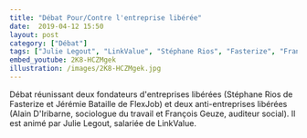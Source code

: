 ```yaml
---
title: "Débat Pour/Contre l'entreprise libérée"
date:  2019-04-12 15:50
layout: post
category: ["Débat"]
tags: ["Julie Legout", "LinkValue", "Stéphane Rios", "Fasterize", "François Geuze", "Jérémie Bataille", "FlexJob", "Alain d'Iribarne"]
embed_youtube: 2K8-HCZMgek
illustration: /images/2K8-HCZMgek.jpg
---
```

Débat réunissant deux fondateurs d'entreprises libérées (Stéphane Rios de Fasterize et Jérémie Bataille de FlexJob)  et deux anti-entreprises libérées (Alain D'Iribarne, sociologue du travail et François Geuze, auditeur social). Il est animé par Julie Legout, salariée de LinkValue.
